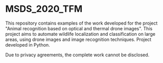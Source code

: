 # MSDS_2020_TFM

This repository contains examples of the work developed for the project "Animal recognition based on optical and thermal drone images".
This project aims to automate wildlife localization and classification on large areas, using drone images and image recognition techniques. Project developed in Python.

Due to privacy agreements, the complete work cannot be disclosed.

